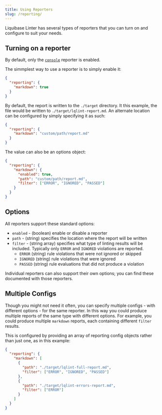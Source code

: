 ```yaml
---
title: Using Reporters
slug: /reporting/
---
```


Liquibase Linter has several types of reporters that you can turn on and configure to suit your needs.

## Turning on a reporter

By default, only the [`console`](console.md) reporter is enabled.

The simmplest way to use a reporter is to simply enable it:

```json
{
  "reporting": {
    "markdown": true
  }
}
```

By default, the report is written to the `./target` directory. It this example,
the file would be written to `./target/lqlint-report.md`. An alternate location
can be configured by simply specifying it as such:

```json
{
  "reporting": {
    "markdown": "custom/path/report.md"
  }
}
```

The value can also be an options object:

```json
{
  "reporting": {
    "markdown": {
      "enabled": true,
      "path": "custom/path/report.md",
      "filter": ["ERROR", "IGNORED", "PASSED"]
    }
  }
}
```

## Options

All reporters support these standard options:

- `enabled` - (boolean) enable or disable a reporter
- `path` - (string) specifies the location where the report will be written
- `filter` - (string array) specifies what type of linting results will be included.
  Typically only `ERROR` and `IGNORED` violations are reported.
  - `ERROR` (string) rule violations that were not ignored or skipped
  - `IGNORED` (string) rule violations that were ignored
  - `PASSED` (string) rule evaluations that did not produce a violation

Individual reporters can also support their own options; you can find these documented with those reporters.

## Multiple Configs

Though you might not need it often, you can specify multiple configs - with
different options - for the same reporter. In this way you could produce
multiple reports of the same type with different options. For example, you could
produce multiple `markdown` reports, each containing different `filter` results.

This is configured by providing an array of reporting config objects rather than just one, as in this example:

```json
{
  "reporting": {
    "markdown": [
      {
        "path": "./target/lqlint-full-report.md",
        "filter": ["ERROR", "IGNORED", "PASSED"]
      },
      {
        "path": "./target/lqlint-errors-report.md",
        "filter": ["ERROR"]
      }
    ]
  }
}
```
